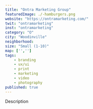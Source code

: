 ```yaml
---
title: "Ontra Marketing Group"
featuredImage: ./-hamburgers.png
website: "https://ontramarketing.com/"
twit: "ontramarketing"
inst: "ontramarketing"
category: "O"
city: "Woodinville"
neighborhood:
size: "Small (1-10)"
map: ['','']
tags:
    - branding
    - ux/ui
    - print
    - marketing
    - video
    - photography
published: true
---
```


Description
